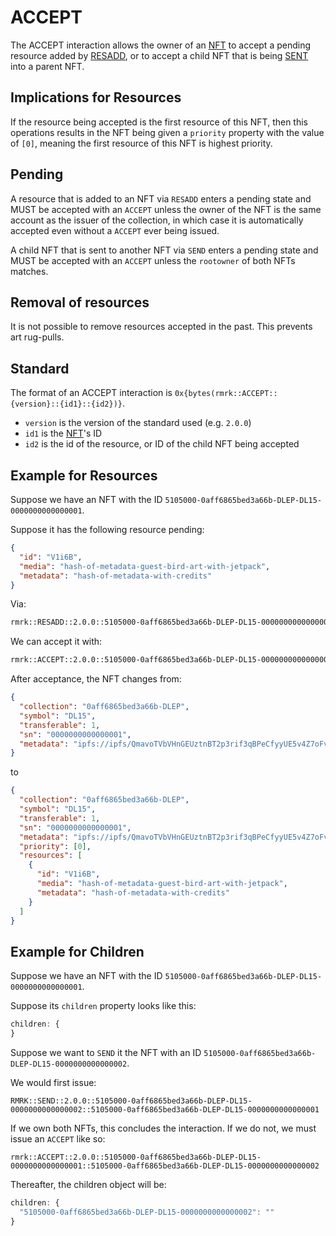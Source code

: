 # ACCEPT

The ACCEPT interaction allows the owner of an [NFT](../entities/nft.md) to accept a pending resource
added by [RESADD](resadd.md), or to accept a child NFT that is being [SENT](send.md) into a parent
NFT.

## Implications for Resources

If the resource being accepted is the first resource of this NFT, then this operations results in
the NFT being given a `priority` property with the value of `[0]`, meaning the first resource of
this NFT is highest priority.

## Pending

A resource that is added to an NFT via `RESADD` enters a pending state and MUST be accepted with an
`ACCEPT` unless the owner of the NFT is the same account as the issuer of the collection, in which
case it is automatically accepted even without a `ACCEPT` ever being issued.

A child NFT that is sent to another NFT via `SEND` enters a pending state and MUST be accepted with
an `ACCEPT` unless the `rootowner` of both NFTs matches.

## Removal of resources

It is not possible to remove resources accepted in the past. This prevents art rug-pulls.

## Standard

The format of an ACCEPT interaction is `0x{bytes(rmrk::ACCEPT::{version}::{id1}::{id2})}`.

- `version` is the version of the standard used (e.g. `2.0.0`)
- `id1` is the [NFT](../entities/nft.md)'s ID
- `id2` is the id of the resource, or ID of the child NFT being accepted

## Example for Resources

Suppose we have an NFT with the ID `5105000-0aff6865bed3a66b-DLEP-DL15-0000000000000001`.

Suppose it has the following resource pending:

```json
{
  "id": "V1i6B",
  "media": "hash-of-metadata-guest-bird-art-with-jetpack",
  "metadata": "hash-of-metadata-with-credits"
}
```

Via:

```txt
rmrk::RESADD::2.0.0::5105000-0aff6865bed3a66b-DLEP-DL15-0000000000000001::%7B%22id%22%3A%22V1i6B%22%2C%22media%22%3A%22hash-of-metadata-guest-bird-art-with-jetpack%22%2C%22metadata%22%3A%22hash-of-metadata-with-credits%22%7D
```

We can accept it with:

```txt
rmrk::ACCEPT::2.0.0::5105000-0aff6865bed3a66b-DLEP-DL15-0000000000000001::V1i6B
```

After acceptance, the NFT changes from:

```json
{
  "collection": "0aff6865bed3a66b-DLEP",
  "symbol": "DL15",
  "transferable": 1,
  "sn": "0000000000000001",
  "metadata": "ipfs://ipfs/QmavoTVbVHnGEUztnBT2p3rif3qBPeCfyyUE5v4Z7oFvs4"
}
```

to

```json
{
  "collection": "0aff6865bed3a66b-DLEP",
  "symbol": "DL15",
  "transferable": 1,
  "sn": "0000000000000001",
  "metadata": "ipfs://ipfs/QmavoTVbVHnGEUztnBT2p3rif3qBPeCfyyUE5v4Z7oFvs4",
  "priority": [0],
  "resources": [
    {
      "id": "V1i6B",
      "media": "hash-of-metadata-guest-bird-art-with-jetpack",
      "metadata": "hash-of-metadata-with-credits"
    }
  ]
}
```

## Example for Children

Suppose we have an NFT with the ID `5105000-0aff6865bed3a66b-DLEP-DL15-0000000000000001`.

Suppose its `children` property looks like this:

```js
children: {
}
```

Suppose we want to `SEND` it the NFT with an ID
`5105000-0aff6865bed3a66b-DLEP-DL15-0000000000000002`.

We would first issue:

```
RMRK::SEND::2.0.0::5105000-0aff6865bed3a66b-DLEP-DL15-0000000000000002::5105000-0aff6865bed3a66b-DLEP-DL15-0000000000000001
```

If we own both NFTs, this concludes the interaction. If we do not, we must issue an `ACCEPT` like
so:

```
rmrk::ACCEPT::2.0.0::5105000-0aff6865bed3a66b-DLEP-DL15-0000000000000001::5105000-0aff6865bed3a66b-DLEP-DL15-0000000000000002
```

Thereafter, the children object will be:

```js
children: {
  "5105000-0aff6865bed3a66b-DLEP-DL15-0000000000000002": ""
}
```
